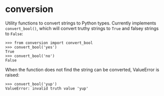 conversion
==========

Utility functions to convert strings to Python types.  Currently implements
`convert_bool()`, which will convert truthy strings to `True` and falsey
strings to `False`:

```
>>> from conversion import convert_bool
>>> convert_bool('yes')
True
>>> convert_bool('no')
False
```

When the function does not find the string can be converted, ValueError is
raised:

```
>>> convert_bool('yup')
ValueError: invalid truth value 'yup'
```

